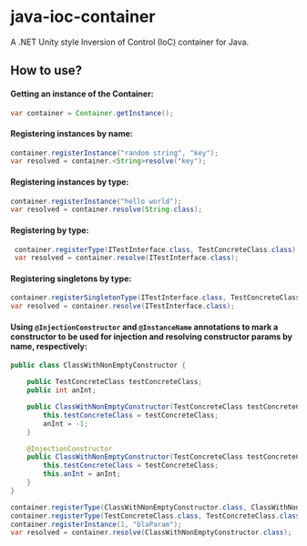 # java-ioc-container

A .NET Unity style Inversion of Control (IoC) container for Java.

## How to use? 

#### Getting an instance of the Container: 
```java
var container = Container.getInstance();
```

#### Registering instances by name:

```java
container.registerInstance("random string", "key");
var resolved = container.<String>resolve("key");
```

#### Registering instances by type:

```java
container.registerInstance("hello world");
var resolved = container.resolve(String.class);
```

#### Registering by type:
```java
 container.registerType(ITestInterface.class, TestConcreteClass.class);
 var resolved = container.resolve(ITestInterface.class);
```

#### Registering singletons by type:

```java
container.registerSingletonType(ITestInterface.class, TestConcreteClass.class);
var resolved = container.resolve(ITestInterface.class);
```

#### Using `@InjectionConstructor` and `@InstanceName` annotations to mark a constructor to be used for injection and resolving constructor params by name, respectively:

```java
public class ClassWithNonEmptyConstructor {

    public TestConcreteClass testConcreteClass;
    public int anInt;

    public ClassWithNonEmptyConstructor(TestConcreteClass testConcreteClass) {
        this.testConcreteClass = testConcreteClass;
        anInt = -1;
    }

    @InjectionConstructor
    public ClassWithNonEmptyConstructor(TestConcreteClass testConcreteClass, @InstanceName("blaParam") int anInt) {
        this.testConcreteClass = testConcreteClass;
        this.anInt = anInt;
    }
}
```

```java
container.registerType(ClassWithNonEmptyConstructor.class, ClassWithNonEmptyConstructor.class);
container.registerType(TestConcreteClass.class, TestConcreteClass.class);
container.registerInstance(1, "blaParam");
var resolved = container.resolve(ClassWithNonEmptyConstructor.class);
```

